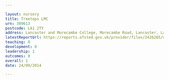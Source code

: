 ```yaml
---

layout: nursery
title: Treetops LMC
urn: 309613
postcode: LA1 2TY
address: Lancaster and Morecambe College, Morecambe Road, Lancaster, Lancashire, LA1 2TY
latestReportUrl: https://reports.ofsted.gov.uk/provider/files/2426265/urn/309613.pdf
teaching: 0
development: 0
leadership: 1
outcomes: 0
overall: 1
date: 24/09/2014

---
```

